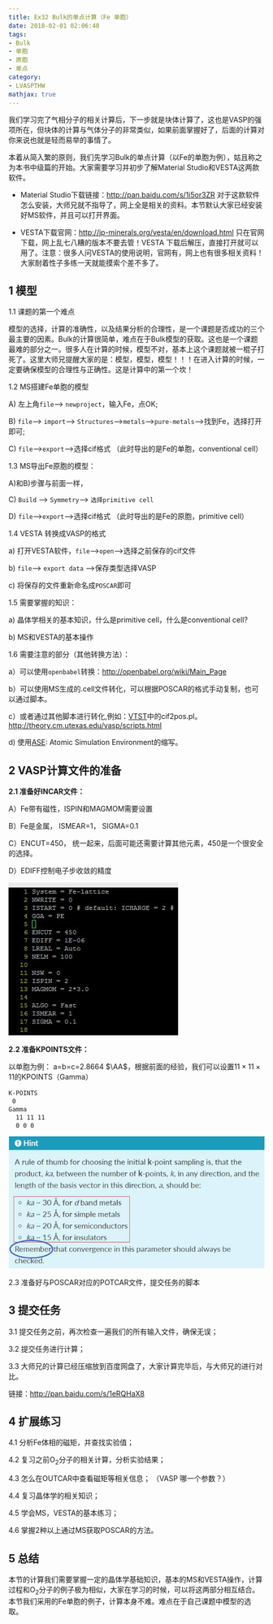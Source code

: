 ```yaml
---
title: Ex32 Bulk的单点计算（Fe 单胞）
date: 2018-02-01 02:06:48
tags: 
- Bulk
- 单胞
- 原胞
- 单点
category:
- LVASPTHW
mathjax: true
---
```




我们学习完了气相分子的相关计算后，下一步就是块体计算了，这也是VASP的强项所在，但块体的计算与气体分子的非常类似，如果前面掌握好了，后面的计算对你来说也就是轻而易举的事情了。

本着从简入繁的原则，我们先学习Bulk的单点计算（以Fe的单胞为例），姑且称之为本书中级篇的开始。大家需要学习并初步了解Material Studio和VESTA这两款软件。

* Material Studio下载链接：http://pan.baidu.com/s/1i5or3ZR   对于这款软件怎么安装，大师兄就不指导了，网上全是相关的资料。本节默认大家已经安装好MS软件，并且可以打开界面。

* VESTA下载官网：http://jp-minerals.org/vesta/en/download.html 只在官网下载，网上乱七八糟的版本不要去管！VESTA 下载后解压，直接打开就可以用了。注意：很多人问VESTA的使用说明，官网有，网上也有很多相关资料！大家耐着性子多练一天就能摸索个差不多了。



## 1 模型

 1.1 课题的第一个难点

模型的选择，计算的准确性，以及结果分析的合理性，是一个课题是否成功的三个最主要的因素。Bulk的计算很简单，难点在于Bulk模型的获取。这也是一个课题最难的部分之一。很多人在计算的时候，模型不对，基本上这个课题就被一棍子打死了。这里大师兄提醒大家的是：模型，模型，模型！！！在进入计算的时候，一定要确保模型的合理性与正确性。这是计算中的第一个坎！



1.2 MS搭建Fe单胞的模型

A) 左上角`file`—> `newproject`，输入Fe，点OK;

B) `file`—> `import`—> `Structures`—>`metals`—>`pure-metals`—>找到Fe，选择打开即可;

C) `file`—>`export`—>选择cif格式 （此时导出的是Fe的单胞，conventional cell）

 

1.3 MS导出Fe原胞的模型：

A)和B)步骤与前面一样，

C) `Build` —> `Symmetry`—> `选择primitive cell`

D) `file`—>`export`—>选择cif格式 （此时导出的是Fe的原胞，primitive cell）

 

1.4 VESTA 转换成VASP的格式

a) 打开VESTA软件，`file`—>`open`—>选择之前保存的cif文件

b) `file`—> `export data` —>保存类型选择VASP

c) 将保存的文件重新命名成`POSCAR`即可

 

1.5 需要掌握的知识：

a) 晶体学相关的基本知识，什么是primitive cell，什么是conventional cell?

b) MS和VESTA的基本操作

 

1.6 需要注意的部分（其他转换方法）：

a）可以使用`openbabel`转换：http://openbabel.org/wiki/Main_Page

b）可以使用MS生成的.cell文件转化，可以根据POSCAR的格式手动复制，也可以通过脚本。

c）或者通过其他脚本进行转化,例如：[VTST](http://theory.cm.utexas.edu/vasp/scripts.html)中的cif2pos.pl。http://theory.cm.utexas.edu/vasp/scripts.html

d) 使用[ASE](https://wiki.fysik.dtu.dk/ase/): Atomic Simulation Environment的缩写。



## 2 VASP计算文件的准备

 **2.1 准备好INCAR文件：**

A）Fe带有磁性，ISPIN和MAGMOM需要设置

B）Fe是金属， ISMEAR=1， SIGMA=0.1

C）ENCUT=450， 统一起来，后面可能还需要计算其他元素，450是一个很安全的选择。

D）EDIFF控制电子步收敛的精度



![](ex32/ex32-1.jpeg)



**2.2 准备KPOINTS文件：**

以单胞为例： a=b=c=2.8664 $\AA$，根据前面的经验，我们可以设置$11\times11\times11$的KPOINTS（Gamma）

```
K-POINTS
 0
Gamma
  11 11 11
  0 0 0
```

 ![](ex32/ex32-2.jpeg)



2.3 准备好与POSCAR对应的POTCAR文件，提交任务的脚本



## 3 提交任务

 

3.1 提交任务之前，再次检查一遍我们的所有输入文件，确保无误；

3.2 提交任务进行计算；

3.3 大师兄的计算已经压缩放到百度网盘了，大家计算完毕后，与大师兄的进行对比。

链接：http://pan.baidu.com/s/1eRQHaX8



## 4 扩展练习

 

4.1 分析Fe体相的磁矩，并查找实验值；

4.2 复习之前O$_2$分子的相关计算，分析实验结果；

4.3 怎么在OUTCAR中查看磁矩等相关信息； （VASP 哪一个参数？）

4.4 复习晶体学的相关知识；

4.5 学会MS，VESTA的基本练习；

4.6 掌握2种以上通过MS获取POSCAR的方法。

 



## 5 总结

 

本节的计算我们需要掌握一定的晶体学基础知识，基本的MS和VESTA操作，计算过程和O$_2$分子的例子极为相似，大家在学习的时候，可以将这两部分相互结合。本节我们采用的Fe单胞的例子，计算本身不难。难点在于自己课题中模型的选取。
